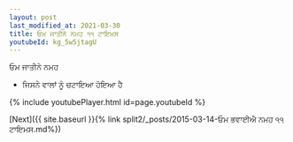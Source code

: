 ```yaml
---
layout: post
last_modified_at: 2021-03-30
title: ਓਮ ਜਾਤੀਨੇ ਨਮਹ ੧੧ ਟਾਇਮਸ
youtubeId: kg_5w5jtagU
---
```

 
 
 ਓਮ ਜਾਤੀਨੇ ਨਮਹ  
 
 -  ਜਿਸਨੇ ਵਾਲਾਂ ਨੂੰ ਚਟਾਇਆ ਹੋਇਆ ਹੈ 
 
  
 
  
 
 
 
 
 
 


{% include youtubePlayer.html id=page.youtubeId %}
 
[Next]({{ site.baseurl }}{% link  split2/_posts/2015-03-14-ਓਮ ਭਵਾਈਐ ਨਮਹ ੧੧ ਟਾਇਮਸ.md%})
 

